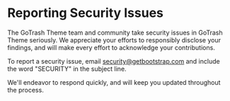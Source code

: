 # Reporting Security Issues

The GoTrash Theme team and community take security issues in GoTrash Theme seriously. We appreciate your efforts to responsibly disclose your findings, and will make every effort to acknowledge your contributions.

To report a security issue, email [security@getbootstrap.com](mailto:security@getbootstrap.com) and include the word "SECURITY" in the subject line.

We'll endeavor to respond quickly, and will keep you updated throughout the process.

